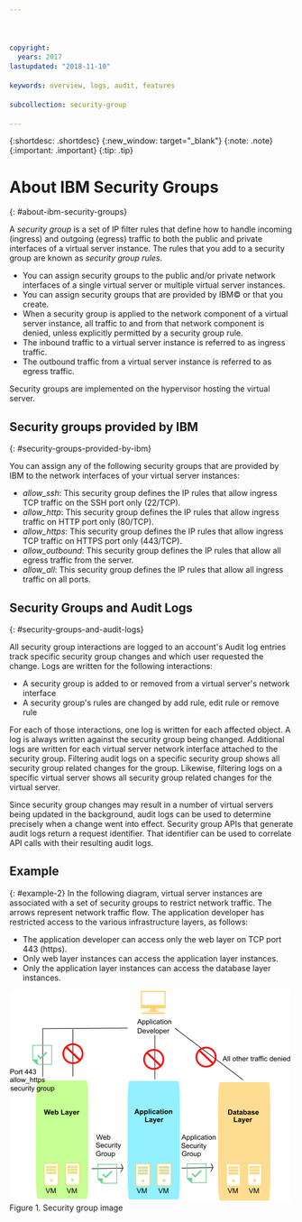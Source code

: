 ```yaml
---



copyright:
  years: 2017
lastupdated: "2018-11-10"

keywords: overview, logs, audit, features

subcollection: security-group

---
```


{:shortdesc: .shortdesc}
{:new_window: target="_blank"}
{:note: .note}
{:important: .important}
{:tip: .tip}

# About IBM Security Groups
{: #about-ibm-security-groups}

A *security group* is a set of IP filter rules that define how to handle incoming (ingress) and
outgoing (egress) traffic to both the public and private interfaces of a virtual server instance. The
rules that you add to a security group are known as *security group rules*.

* You can assign security groups to the public and/or private network interfaces of a single virtual server or multiple virtual server instances.
* You can assign security groups that are provided by IBM© or that you create.
* When a security group is applied to the network component of a virtual server instance, all traffic to and from that network component is denied, unless explicitly permitted by a security group rule.
* The inbound traffic to a virtual server instance is referred to as ingress traffic.
* The outbound traffic from a virtual server instance is referred to as egress traffic.

Security groups are implemented on the hypervisor hosting the virtual server.

## Security groups provided by IBM
{: #security-groups-provided-by-ibm}

You can assign any of the following security groups that are provided by IBM to the network
interfaces of your virtual server instances:

* *allow_ssh*: This security group defines the IP rules that allow ingress TCP traffic on the SSH port only (22/TCP).
* *allow_http*: This security group defines the IP rules that allow ingress traffic on HTTP port only (80/TCP).
* *allow_https*: This security group defines the IP rules that allow ingress TCP traffic on HTTPS port only (443/TCP).
* *allow_outbound*: This security group defines the IP rules that allow all egress traffic from the server.
* *allow_all*: This security group defines the IP rules that allow all ingress traffic on all ports.

## Security Groups and Audit Logs
{: #security-groups-and-audit-logs}

All security group interactions are logged to an account's  Audit log entries track specific security group changes and which user requested the change. Logs are written for the following interactions:
* A security group is added to or removed from a virtual server's network interface
* A security group's rules are changed by add rule, edit rule or remove rule

For each of those interactions, one log is written for each affected object. A log is always written against the security group being changed. Additional logs are written for each virtual server network interface attached to the security group. Filtering audit logs on a specific security group shows all security group related changes for the group. Likewise, filtering logs on a specific virtual server shows all security group related changes for the virtual server.

Since security group changes may result in a number of virtual servers being updated in the background, audit logs can be used to determine precisely when a change went into effect.  Security group APIs that generate audit logs return a request identifier. That identifier can be used to correlate API calls with their resulting audit logs.

## Example
{: #example-2}
In the following diagram, virtual server instances are
associated with a set of security groups to restrict network traffic. The arrows represent network traffic flow. The application developer has restricted access to the various infrastructure layers, as follows:

* The application developer can access only the web layer on TCP port 443 (https).
* Only web layer instances can access the application layer instances.
* Only the application layer instances can access the database layer instances.

![Security group image](images/SecurityGroups.png "Image shows the flow of network traffic with a set of security groups enabled") Figure 1. Security group image
